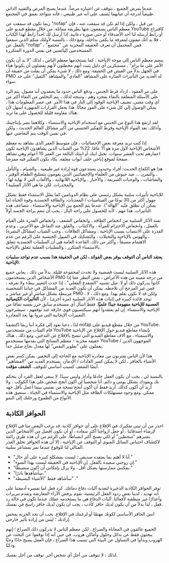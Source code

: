 عندما يمرض الجميع ، نتوقف عن اعتباره مرضاً. عندما يصبح المرض والتقييد الذاتي طبيعياً لدرجة أن غيابهما يُصنف على أنه غير طبيعي ، فأنه متواجد بعمق في المجتمع.

ربما تكون قد سمعت عن "nofap" من قبل ، ولكن إذا لم تكن قد سمعت عنه ، فإن معظم الناس يسمعون عنها بطريقة مماثلة. من خلال مقطع فيديو على YouTube كاقتراح أو رابط أرسله لنا أحد الأصدقاء أو حتى صورة دعابية. إذا أرسل لك احداً رابط لهذا الكتاب ، فلا بد أنك مفتون لمعرفة ما يكمن بداخله. ومع ذلك ، بالنسبة لأولئك منكم الذين سمعوا بالفعل عن "nofap" ، فمن المحتمل أن تعرف الحقيقة المحزنة عن "مجتمع" المستخدمين اليائسين في نفس الدورة المتكررة.

ينضم معظم الناس إلى موجة الإباحية ، كما يستخدمها معظم الناس ، لذلك "لا بد أن يكون الأمر على ما يرام" ، مستنكرين أي دليل يثبت أنهم مخطئون لأنهم يفضلون أن يكونوا هناء في الجهل بدلاً من العيش في الحقيقة. ومع ذلك ، لا شيء يمكن أن يفلت من حقيقة أن PMO له العديد من التأثيرات الضارة على المشاهد "العادي" والمشاهد "الثقيل" على حد سواء.


على مر العقود ، ازداد فرط الجنس ، ودفع الناس حدود ما يعتقدون أنه مقبول. يتم الرد على الأسئلة المتعلقة بالنقاء بمجرد وهم ، ونتيجة لذلك ، يتم التخلص من النقاء أكثر من أي وقت مضى. تضيف الإباحية الوقود إلى النار في هذا الأمر. في عصر المعلومات هذا ، يمكن الوصول إلى كل شيء على الفور مجانًا. هذا يجعل القرارات المتهورة أسهل لأن هناك مقاومة قليلة للحصول على ما تريد.

لقد ارتفع هذا النوع من الجنس مع استخدام الإباحية والاستمناء ، وكلاهما يضر بإنتاجيتك وأدائك. تعد المواد الإباحية وفرط التفكير الجنسي من أكبر مشاكل العالم الحديث ، ولكن في نفس الوقت يتم التغاضي عنها.

إذا كنت تريد معرفة بعض الإحصائيات ، فإن متوسط العمر الذي يشاهد به معظم الأشخاص الإباحية لأول مرة هو 11 عامًا. 22% من الشباب الذين يشاهدون الإباحية تكون اعمارهم تحت العشر سنوات. تخيل ابنك أو ابنتك البالغة من العمر 10 أعوام وهي تشاهد صفحةً لموقع إباحي خلف أبواب مغلقة. يكاد يكون التفكير فيه ممرضاً.


هذا هو الكفاح الحديث: أفراد وحيدون يستدعون قوة إرادة غير طبيعية ، والصيام ، والتأمل ، والتمرن ... ضد جيوش من العلماء والإحصائيين الذين يقومون بتسليح الطعام الوفير ، والشاشات ، والوجبات السريعة ، والأخبار ، والإباحية اللانهائية ، والألعاب التي لا نهاية لها ، والمخدرات. لكن ما هي الآثار السلبية؟

للاباحية تأثيرات سلبية بشكل رئيسي على نظام الدوبامين.كما يقلل الاستمناء فقط بشكل مهول أكثر من 30 نوعًا من الفيتامينات / المغذيات، والطاقة الجسدية وقوة الحياة (ما يمكن أن نطلق عليه "الهالة"). عندما يتم الجمع بين الإباحية والاستمناء ، تتضاعف هذه التأثيرات. هذا مهم ، لأنه للحصول على راحة البال ، يجب أن تنعم براحة الجسد أولاً.


تمتد الآثار السلبية من انخفاض الطاقة ، وانخفاض الشغف ، وانخفاض القدرة على القيام بالعمل ، وانخفاض الاحترام للمرأة ، والاكتئاب ، والقلق عند التفاعل مع الآخرين ، وعدم القدرة على الانتصاب بسبب الإباحية ، ومشاكل العلاقات ، وحب الشباب (مشاكل البشرة) ، والهوس بالإباحية والتخيلات ، والتشكيك في الميول الجنسية على الرغم من عدم الاهتمام مسبقاً ، وأكثر من ذلك. القاعدة العامة هي أن السلبيات الجسدية تتعلق بالاستمناء المتكرر ، والسلبيات العقلية تتعلق بالإباحية.

**يعتقد الناس أن التوقف يوفر بعض الفوائد ، لكن في الحقيقة هذا بسبب عدم تواجد سلبيات الإباحية.**

هذه الآثار السلبية ليست قصصية ولا تحدث لمجموعة قليلة. بدلاً من ذلك ، يعاني جميع الأشخاص الذين يستخدمون PMO من درجة معينة من هذه الأعراض ، بغض النظر عما إذا كانوا يدركون ذلك أو لا. مثل تشبيه "الضفدع المغلي" ، إذا حدث التغيير ببطء ولا نعرفه ، فمن غير المرجح أن نلاحظه. يمكن أن تكون العديد من المشاكل في حياتنا الشخصية مرتبطة بشكل مباشر أو غير مباشر بـ PMO ، ولكن قد لا نكون بعلم بهذا. ومع ذلك ، لا توجد فائدة كبيرة في إثبات هذه الآثار السلبية (مرة أخرى) ، لأن **التأثيرات الكيميائية العصبية للإباحية مفهومة جيدًا علميًا**. فقط اسأل أي مستخدم سابق حرر نفسه تمامًا من الإباحية والاستمناء. إن لم يعتقدوا أنهم سيكتسبون قوى خارقة عند توقفهم ، سيشرحون التغييرات الإيجابية التي مروا بها بعد المغادرة.

لذا ، دعنا نعود إلى فكرة أننا ربما اكتشفنا nofap من خلال مقطع فيديو على YouTube. قام المئات من مستخدمي YouTube بإنشاء مقاطع فيديو حول الإقلاع عن الإباحية والاستمناء ، مع آلاف مقاطع الفيديو التي تنصح بالإقلاع عن التدخين. ومع ذلك ، هناك حقيقة محزنة - معظم النصائح التي يقدمها مستخدمو YouTube / الموجهون الذين يعملون على "تطوير النفس" لها معدل نجاح ضئيل جداً.

هذا لأن الناس يقتربون من مغادرة  الإباحية مع الحاجة إلى التحفيز. يمكن كسر بعض الأشياء بالحافز ، لكن لا يمكن كسر العادات / الإدمان. يستخدم العديد من "المشاهير" أيضًا الشغف كسبب أساسي للتوقف. **الشغف مؤقت**.

بالنسبة لي ، يجب أن يكون العقل خادمًا وأداة, وليس سيدًا. لا ينبغي لعقل القرد أن يتحكم بك ويقودك بشكل يومي و دائم. أنا شخصياً لن أكون أنجح شخص على هذا الكوكب ، ولا أريد أن أكون كذلك. أريد فقط أن أكون أنجح نسخة من نفسي بينما أعمل بأقل جهد ممكن. ومع وجود مستهلكات الطاقة مثل الإباحية والاستمناء في الحياة ، ستعيق هذه الأنواع من الطموح ورحلتك إلى النمو.


## الحوافز الكاذبة

احذر من أن تبني تفكيرك في الإقلاع على أي حوافز كاذبة. قد يرغب البعض منا في الإقلاع لإرضاء أصدقائنا ، أو جعل ازواجنا أكثر سعادة ، أو أن نكون أفضل من الأشخاص الذين نعتبرهم "منحطين" أو لكي نصبح أكثر انضباطًا. على الرغم من أن هذه طرق رائعة لاكتشاف احتباس السائل المنوي أو التوقف عن الإباحية ، إلا أن هذه الحوافز تخلق العذر المثالي لنا للوقوع عندما نمر بمشاعر سلبية.

- "أنا لا أهتم بما يعتقده صديقي ؛ ليست بمشكلةٍ كبيرة على أي حال."
- "إن زوجتي سعيدة بالفعل. إن الإباحية في الحقيقة ليست بهذا السوء."
- "يمكنني ممارستها بشكل أقل ، ولا يزال بإمكاني أن أكون منضبطًا."
- "سأشاهدها نادرًا."
- "سأشاهد فقط "الأشياء البسيطة" ."

توفر الحوافز الكاذبة الذخيرة لتغذية آليات دفاع دماغك. كرد فعل لما تفسره أدمغتنا على أنه تهديد ، لدينا بعض ردود الفعل الرئيسية. نقوم برفض الآراء المعارضة ونقدم تبريرات وأعذارًا غير منطقية لأفعالنا. آليات الدفاع هي ما يستخدمه عقلك عندما تكون في حالة رد فعل ، لذا بدلاً من أن يكون لديك حافز كاذب ، يجب أن يكون لديك حافز راسخ في نفسك.

انسَ الحافز الأساسي لكونك مهتمًا أو لرغبتك في الإقلاع. يجب أن تجد الحرية بمحض إرادتك ؛ ليس من إرادة تأثير خارجي.

الجميع عالقون في المعاناة والصراع ، لكن معظم الناس لا يدركون ذلك الصراع ؛ إنهم يبحثون فقط عن بدائل وحلول وأماكن هروب. في حين أنه إذا توقفوا عن البحث عن الهروب وبدأوا في التساؤل عن البيئة التي تسبب هذا الصراع ، فإن العقل يصبح حادًا وحيًا وذكيًا.

لذلك ، لا تتوقف من أجل أي شخص آخر. توقف من أجل نفسك.

